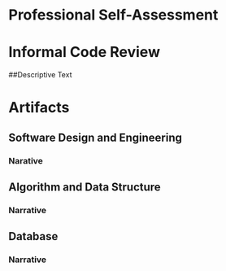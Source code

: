 # Professional Self-Assessment

# Informal Code Review 

##Descriptive Text



# Artifacts

## Software Design and Engineering

### Narative

## Algorithm and Data Structure

### Narrative

## Database

### Narrative

